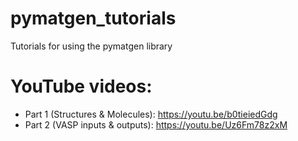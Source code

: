 # pymatgen_tutorials
Tutorials for using the pymatgen library

# YouTube videos:

* Part 1 (Structures & Molecules): https://youtu.be/b0tieiedGdg
* Part 2 (VASP inputs & outputs): https://youtu.be/Uz6Fm78z2xM
